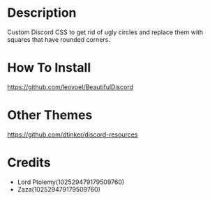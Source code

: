 # Description
Custom Discord CSS to get rid of ugly circles and replace them with squares that have rounded corners.

# How To Install
https://github.com/leovoel/BeautifulDiscord

# Other Themes
https://github.com/dtinker/discord-resources

# Credits
- Lord Ptolemy(102529479179509760)
- Zaza(102529479179509760)
